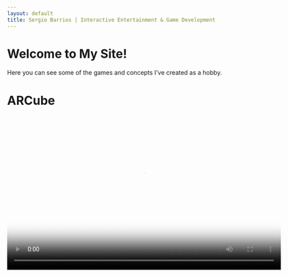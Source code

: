 ```yaml
---
layout: default
title: Sergio Barrios | Interactive Entertainment & Game Development
---
```


# Welcome to My Site!

Here you can see some of the games and concepts I've created as a hobby. 

# ARCube

<video width="640" height="360" controls poster="/assets/images/ARCubeVideoThumbnail.jpg">
  <source src="/assets/videos/ARCubeVidPresentation.mp4" type="video/mp4">
  Your browser does not support the video tag.
</video>

